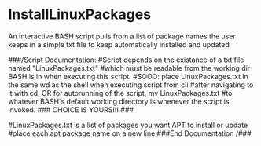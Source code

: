 # InstallLinuxPackages
An interactive BASH script pulls from a list of package names the user keeps in a simple txt file to keep automatically installed and updated

###/Script Documentation:
#Script depends on the existance of a txt file named "LinuxPackages.txt" 
#which must be readable from the working dir BASH is in when executing this script.
#SOOO: place LinuxPackages.txt in the same wd as the shell when executing script from cli
#after navigating to it with cd.  OR for autorunning of the script, mv LinuxPackages.txt
#to whatever BASH's default working directory is whenever the script is invoked.
	### CHOICE IS YOURS!!! ###

#LinuxPackages.txt is a list of packages you want APT to install or update
#place each apt package name on a new line 
###End Documentation /###

